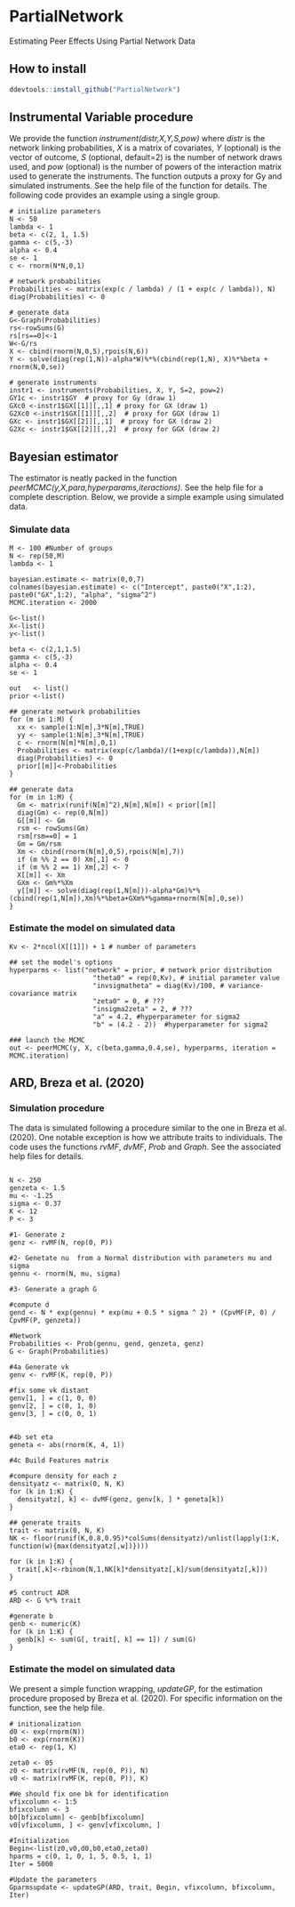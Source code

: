 # PartialNetwork
Estimating Peer Effects Using Partial Network Data

## How to install
```R
ddevtools::install_github("PartialNetwork")
```

## Instrumental Variable procedure

We provide the function *instrument(distr,X,Y,S,pow)* where *distr* is the network linking probabilities, *X* is a matrix of covariates, *Y* (optional) is the vector of outcome, *S* (optional, default=2) is the number of network draws used, and *pow* (optional) is the number of powers of the interaction matrix used to generate the instruments. The function outputs a proxy for Gy and simulated instruments. See the help file of the function for details. The following code provides an example using a single group.

```{c}
# initialize parameters
N <- 50
lambda <- 1
beta <- c(2, 1, 1.5)
gamma <- c(5,-3)
alpha <- 0.4
se <- 1
c <- rnorm(N*N,0,1)

# network probabilities
Probabilities <- matrix(exp(c / lambda) / (1 + exp(c / lambda)), N)
diag(Probabilities) <- 0

# generate data
G<-Graph(Probabilities)
rs<-rowSums(G)
rs[rs==0]<-1
W<-G/rs
X <- cbind(rnorm(N,0,5),rpois(N,6))
Y <- solve(diag(rep(1,N))-alpha*W)%*%(cbind(rep(1,N), X)%*%beta + rnorm(N,0,se))

# generate instruments
instr1 <- instruments(Probabilities, X, Y, S=2, pow=2)
GY1c <- instr1$GY  # proxy for Gy (draw 1)
GXc0 <-instr1$GX[[1]][,,1] # proxy for GX (draw 1)
G2Xc0 <-instr1$GX[[1]][,,2]  # proxy for GGX (draw 1)
GXc <- instr1$GX[[2]][,,1]  # proxy for GX (draw 2)
G2Xc <- instr1$GX[[2]][,,2]  # proxy for GGX (draw 2)
```

## Bayesian estimator

The estimator is neatly packed in the function *peerMCMC(y,X,para,hyperparams,iteractions)*. See the help file for a complete description. Below, we provide a simple example using simulated data.

### Simulate data
```{r}
M <- 100 #Number of groups
N <- rep(50,M)
lambda <- 1

bayesian.estimate <- matrix(0,0,7)
colnames(bayesian.estimate) <- c("Intercept", paste0("X",1:2), paste0("GX",1:2), "alpha", "sigma^2")
MCMC.iteration <- 2000

G<-list()
X<-list()
y<-list()

beta <- c(2,1,1.5)
gamma <- c(5,-3)
alpha <- 0.4
se <- 1

out   <- list()
prior <-list()
  
## generate network probabilities
for (m in 1:M) {
  xx <- sample(1:N[m],3*N[m],TRUE)
  yy <- sample(1:N[m],3*N[m],TRUE)
  c <- rnorm(N[m]*N[m],0,1)
  Probabilities <- matrix(exp(c/lambda)/(1+exp(c/lambda)),N[m])
  diag(Probabilities) <- 0
  prior[[m]]<-Probabilities
}
  
## generate data
for (m in 1:M) {
  Gm <- matrix(runif(N[m]^2),N[m],N[m]) < prior[[m]]
  diag(Gm) <- rep(0,N[m])
  G[[m]] <- Gm
  rsm <- rowSums(Gm)
  rsm[rsm==0] = 1
  Gm = Gm/rsm
  Xm <- cbind(rnorm(N[m],0,5),rpois(N[m],7))
  if (m %% 2 == 0) Xm[,1] <- 0
  if (m %% 2 == 1) Xm[,2] <- 7
  X[[m]] <- Xm
  GXm <- Gm%*%Xm
  y[[m]] <- solve(diag(rep(1,N[m]))-alpha*Gm)%*%(cbind(rep(1,N[m]),Xm)%*%beta+GXm%*%gamma+rnorm(N[m],0,se))
}
```
### Estimate the model on simulated data
```{r}
Kv <- 2*ncol(X[[1]]) + 1 # number of parameters

## set the model's options
hyperparms <- list("network" = prior, # network prior distribution
                     "theta0" = rep(0,Kv), # initial parameter value
                     "invsigmatheta" = diag(Kv)/100, # variance-covariance matrix
                     "zeta0" = 0, # ???
                     "insigma2zeta" = 2, # ???
                     "a" = 4.2, #hyperparameter for sigma2
                     "b" = (4.2 - 2))  #hyperparameter for sigma2
  
### launch the MCMC
out <- peerMCMC(y, X, c(beta,gamma,0.4,se), hyperparms, iteration = MCMC.iteration)
```

## ARD, Breza et al. (2020)

### Simulation procedure
The data is simulated following a procedure similar to the one in Breza et al. (2020). One notable exception is how we attribute traits to individuals. The code uses the functions *rvMF*, *dvMF*, *Prob* and *Graph*. See the associated help files for details.

```{r}

N <- 250
genzeta <- 1.5
mu <- -1.25
sigma <- 0.37
K <- 12
P <- 3

#1- Generate z
genz <- rvMF(N, rep(0, P))

#2- Genetate nu  from a Normal distribution with parameters mu and sigma
gennu <- rnorm(N, mu, sigma)

#3- Generate a graph G

#compute d
gend <- N * exp(gennu) * exp(mu + 0.5 * sigma ^ 2) * (CpvMF(P, 0) / CpvMF(P, genzeta))

#Network
Probabilities <- Prob(gennu, gend, genzeta, genz) 
G <- Graph(Probabilities)

#4a Generate vk
genv <- rvMF(K, rep(0, P))

#fix some vk distant
genv[1, ] = c(1, 0, 0)
genv[2, ] = c(0, 1, 0)
genv[3, ] = c(0, 0, 1)
    
    
#4b set eta
geneta <- abs(rnorm(K, 4, 1))
 
#4c Build Features matrix
 
#compure density for each z
densityatz <- matrix(0, N, K)
for (k in 1:K) {
  densityatz[, k] <- dvMF(genz, genv[k, ] * geneta[k])
}
    
## generate traits
trait <- matrix(0, N, K)
NK <- floor(runif(K,0.8,0.95)*colSums(densityatz)/unlist(lapply(1:K, function(w){max(densityatz[,w])})))
    
for (k in 1:K) {
  trait[,k]<-rbinom(N,1,NK[k]*densityatz[,k]/sum(densityatz[,k]))
}

#5 contruct ADR
ARD <- G %*% trait

#generate b
genb <- numeric(K)
for (k in 1:K) {
  genb[k] <- sum(G[, trait[, k] == 1]) / sum(G)
}

```
### Estimate the model on simulated data

We present a simple function wrapping, *updateGP*, for the estimation procedure proposed by Breza et al. (2020). For specific information on the function, see the help file.

```{r}
# initionalization
d0 <- exp(rnorm(N))
b0 <- exp(rnorm(K))
eta0 <- rep(1, K)
    
zeta0 <- 05
z0 <- matrix(rvMF(N, rep(0, P)), N)
v0 <- matrix(rvMF(K, rep(0, P)), K)

#We should fix one bk for identification
vfixcolumn <- 1:5
bfixcolumn <- 3
b0[bfixcolumn] <- genb[bfixcolumn]
v0[vfixcolumn, ] <- genv[vfixcolumn, ]
    
#Initialization
Begin<-list(z0,v0,d0,b0,eta0,zeta0)
hparms = c(0, 1, 0, 1, 5, 0.5, 1, 1)
Iter = 5000

#Update the parameters
Gparmsupdate <- updateGP(ARD, trait, Begin, vfixcolumn, bfixcolumn, Iter)
```
